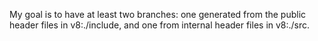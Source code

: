 My goal is to have at least two branches: one generated from the public header files in v8:./include, and one from internal header files in v8:./src.


